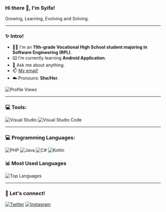 ### Hi there :wave:, I'm Syifa!
Growing, Learning, Evolving and Solving.

---

### :sparkles: Intro!
- :woman_student: I'm an **11th-grade Vocational High School student majoring in Software Engineering (RPL)**.
- :keyboard: I’m currently learning **Android Application**.  
- :speech_balloon: Ask me about anything.  
- :mailbox: [My email!](mailto:SyifaIsnan@gmail.com)  
- :cloud: Pronouns: **She/Her**.

![Profile Views](https://komarev.com/ghpvc/?username=SyifaIsnan&label=Profile%20views&color=0e75b6&style=flat)

---

### :computer: Tools:
![Visual Studio](https://img.shields.io/badge/IDE-Visual%20Studio-purple?&logo=visual%20studio&logoColor=white)
![Visual Studio Code](https://img.shields.io/badge/Text%20Editor-Visual%20Studio%20Code-blue?&logo=visual%20studio%20code&logoColor=blue)

---

### :computer: Programming Languages:
![PHP](https://img.shields.io/badge/PHP-777BB4?style=flat-square&logo=php&logoColor=white)
![Java](https://img.shields.io/badge/Java-007396?style=flat-square&logo=java&logoColor=white)
![C#](https://img.shields.io/badge/C%23-239120?style=flat-square&logo=c-sharp&logoColor=white)
![Kotlin](https://img.shields.io/badge/Kotlin-0095D5?style=flat-square&logo=kotlin&logoColor=white)

### :bar_chart: Most Used Languages
![Top Languages](https://github-readme-stats.vercel.app/api/top-langs/?username=SyifaIsnan&layout=compact)

---

### :link: Let's connect!
[![Twitter](https://img.shields.io/badge/Twitter-1DA1F2?style=flat-square&logo=twitter&logoColor=white)](https://twitter.com/sqignora)
[![Instagram](https://img.shields.io/badge/Instagram-E4405F?style=flat-square&logo=instagram&logoColor=white)](https://www.instagram.com/i_syiff/)

